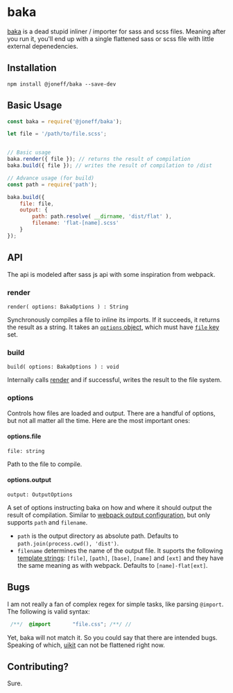 # baka

[baka] is a dead stupid inliner / importer for sass and scss files. Meaning after you run it, you'll end up with a single flattened sass or scss file with little external depenedencies.

## Installation

```shell
npm install @joneff/baka --save-dev
```

## Basic Usage

```js
const baka = require('@joneff/baka');

let file = '/path/to/file.scss';


// Basic usage
baka.render({ file }); // returns the result of compilation
baka.build({ file }); // writes the result of compilation to /dist

// Advance usage (for build)
const path = require('path');

baka.build({
    file: file,
    output: {
        path: path.resolve( __dirname, 'dist/flat' ),
        filename: 'flat-[name].scss'
    }
});
```

## API

The api is modeled after sass js api with some inspiration from webpack.

### render

`render( options: BakaOptions ) : String`

Synchronously compiles a file to inline its imports. If it succeeds, it returns the result as a string. It takes an [`options` object](#options), which must have [`file` key](#options.file) set.

### build

`build( options: BakaOptions ) : void`

Internally calls [render](#render) and if successful, writes the result to the file system.

### options

Controls how files are loaded and output. There are a handful of options, but not all matter all the time. Here are the most important ones:

#### options.file

`file: string`

Path to the file to compile.

#### options.output

`output: OutputOptions`

A set of options instructing baka on how and where it should output the result of compilation. Similar to [webpack output configuration](https://webpack.js.org/configuration/output), but only supports `path` and `filename`.

* `path` is the output directory as absolute path. Defaults to `path.join(process.cwd(), 'dist')`.
* `filename` determines the name of the output file. It suports the following [template strings](https://webpack.js.org/configuration/output/#template-strings): `[file]`, `[path]`, `[base]`, `[name]` and `[ext]` and they have the same meaning as with webpack. Defaults to `[name]-flat[ext]`.

## Bugs

I am not really a fan of complex regex for simple tasks, like parsing `@import`. The following is valid syntax:

```scss
 /**/  @import       "file.css"; /**/ //
```

Yet, baka will not match it. So you could say that there are intended bugs. Speaking of which, [uikit] can not be flattened right now.

## Contributing?

Sure.

[baka]: https://github.com/joneff/baka
[sass-import-resolver]: https://github.com/joneff/sass-import-resolver
[Sass `@import` documentation]: https://sass-lang.com/documentation/at-rules/import
[uikit]: https://getuikit.com/
